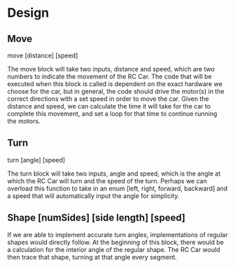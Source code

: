 # Design

## Move

move [distance] [speed]

The move block will take two inputs, distance and speed, which are two numbers to indicate the movement of the RC Car.
The code that will be executed when this block is called is dependent on the exact hardware we choose for the car, but in general, the code should drive the motor(s) in the correct directions with a set speed in order to move the car. Given the distance and speed, we can calculate the time it will take for the car to complete this movement, and set a loop for that time to continue running the motors.

## Turn

turn [angle] [speed]

The turn block will take two inputs, angle and speed, which is the angle at which the RC Car will turn and the speed of the turn. Perhaps we can overload this function to take in an enum [left, right, forward, backward] and a speed that will automatically input the angle for simplicity.

## Shape [numSides] [side length] [speed]

If we are able to implement accurate turn angles, implementations of regular shapes would directly follow. At the beginning of this block, there would be a calculation for the interior angle of the regular shape. The RC Car would then trace that shape, turning at that angle every segment.
